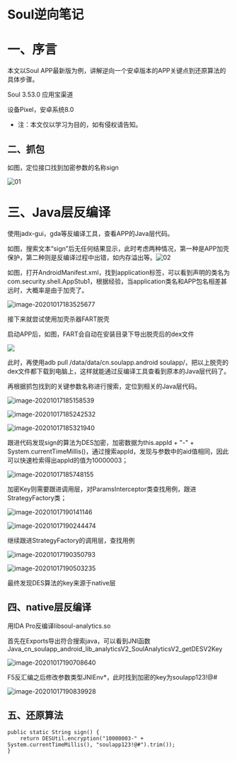 # Soul逆向笔记

# 一、序言

本文以Soul APP最新版为例，讲解逆向一个安卓版本的APP关键点到还原算法的具体步骤。

Soul 3.53.0 应用宝渠道

设备Pixel，安卓系统8.0

* 注：本文仅以学习为目的，如有侵权请告知。

## 二、抓包

如图，定位接口找到加密参数的名称sign

![01](./imgs/01.png)

# 三、Java层反编译

使用jadx-gui，gda等反编译工具，查看APP的Java层代码。

如图，搜索文本“sign”后无任何结果显示，此时考虑两种情况，第一种是APP加壳保护，第二种则是反编译过程中出错，如内存溢出等。![02](./imgs/02.png)

如图，打开AndroidManifest.xml，找到application标签，可以看到声明的类名为com.security.shell.AppStub1，根据经验，当application类名和APP包名相差甚远时，大概率是由于加壳了。

![image-20201017183525677](./imgs/03.png)

接下来就尝试使用加壳杀器FART脱壳

启动APP后，如图，FART会自动在安装目录下导出脱壳后的dex文件

![](./imgs/04.png)

此时，再使用adb pull /data/data/cn.soulapp.android soulapp/，把以上脱壳的dex文件都下载到电脑上，这样就能通过反编译工具查看到原本的Java层代码了。

再根据抓包找到的关键参数名称进行搜索，定位到相关的Java层代码。

![image-20201017185158539](./imgs/05.png)

![image-20201017185242532](./imgs/06.png)

![image-20201017185321940](./imgs/07.png)

跟进代码发现sign的算法为DES加密，加密数据为this.appId + "-" + System.currentTimeMillis()，通过搜索appId，发现与参数中的aid值相同，因此可以快速检索得出appId的值为10000003；

![image-20201017185748155](./imgs/08.png)

加密Key则需要跟进调用层，对ParamsInterceptor类查找用例，跟进StrategyFactory类；

![image-20201017190141146](./imgs/09.png)

![image-20201017190244474](./imgs/10.png)

继续跟进StrategyFactory的调用层，查找用例

![image-20201017190350793](./imgs/11.png)

![image-20201017190503235](./imgs/12.png)

最终发现DES算法的key来源于native层

## 四、native层反编译

用IDA Pro反编译libsoul-analytics.so

首先在Exports导出符合搜索java，可以看到JNI函数Java_cn_soulapp_android_lib_analyticsV2_SoulAnalyticsV2_getDESV2Key

![image-20201017190708640](./imgs/13.png)

F5反汇编之后修改参数类型JNIEnv*，此时找到加密的key为soulapp123!@#

![image-20201017190839928](./imgs/14.png)

## 五、还原算法

```
public static String sign() {
	return DESUtil.encryption("10000003-" + System.currentTimeMillis(), "soulapp123!@#").trim());
}
```
